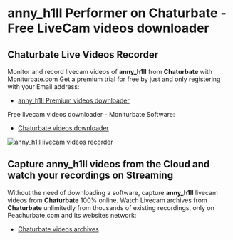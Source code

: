 # anny_h1ll Performer on Chaturbate - Free LiveCam videos downloader

## Chaturbate Live Videos Recorder

Monitor and record livecam videos of **anny_h1ll** from **Chaturbate** with Moniturbate.com
Get a premium trial for free by just and only registering with your Email address:
* [anny_h1ll Premium videos downloader](https://moniturbate.com/request-demo-licence-key.html)

Free livecam videos downloader - Moniturbate Software:
* [Chaturbate videos downloader](https://moniturbate.com/moniturbate-download-software.html)

![anny_h1ll livecam videos recorder](https://peachurnet.com/templates/moniturbate-software.png)


## Capture anny_h1ll videos from the Cloud and watch your recordings on Streaming

Without the need of downloading a software, capture **anny_h1ll** livecam videos from **Chaturbate** 100% online.
Watch Livecam archives from **Chaturbate** unlimitedly from thousands of existing recordings, only on Peachurbate.com and its websites network:
* [Chaturbate videos archives](https://peachurnet.com/)